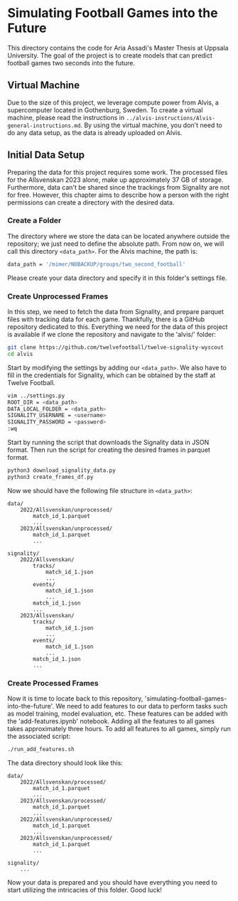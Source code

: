 # Simulating Football Games into the Future

This directory contains the code for Aria Assadi's Master Thesis at Uppsala University. The goal of the project is to create models that can predict football games two seconds into the future.

## Virtual Machine

Due to the size of this project, we leverage compute power from Alvis, a supercomputer located in Gothenburg, Sweden. To create a virtual machine, please read the instructions in `../alvis-instructions/Alvis-general-instructions.md`. By using the virtual machine, you don't need to do any data setup, as the data is already uploaded on Alvis.

## Initial Data Setup

Preparing the data for this project requires some work. The processed files for the Allsvenskan 2023 alone, make up approximately 37 GB of storage. Furthermore, data can't be shared since the trackings from Signality are not for free. However, this chapter aims to describe how a person with the right permissions can create a directory with the desired data.

### Create a Folder

The directory where we store the data can be located anywhere outside the repository; we just need to define the absolute path. From now on, we will call this directory `<data_path>`. For the Alvis machine, the path is:

```bash
data_path = '/mimer/NOBACKUP/groups/two_second_football'
```

Please create your data directory and specify it in this folder's settings file.

### Create Unprocessed Frames

In this step, we need to fetch the data from Signality, and prepare parquet files with tracking data for each game. Thankfully, there is a GitHub repository dedicated to this. Everything we need for the data of this project is available if we clone the repository and navigate to the 'alvis/' folder:

```bash
git clone https://github.com/twelvefootball/twelve-signality-wyscout
cd alvis
```

Start by modifying the settings by adding our `<data_path>`. We also have to fill in the credentials for Signality, which can be obtained by the staff at Twelve Football.

```bash
vim ../settings.py
ROOT_DIR = <data_path>
DATA_LOCAL_FOLDER = <data_path>
SIGNALITY_USERNAME = <username>
SIGNALITY_PASSWORD = <password>
:wq
```

Start by running the script that downloads the Signality data in JSON format. Then run the script for creating the desired frames in parquet format.

```bash
python3 download_signality_data.py
python3 create_frames_df.py
```
Now we should have the following file structure in `<data_path>`:

```plaintext
data/
    2022/Allsvenskan/unprocessed/
        match_id_1.parquet
        ...
    2023/Allsvenskan/unprocessed/
        match_id_1.parquet
        ...

signality/
    2022/Allsvenskan/
        tracks/
            match_id_1.json
            ...
        events/
            match_id_1.json
            ...
        match_id_1.json
        ...
    2023/Allsvenskan/
        tracks/
            match_id_1.json
            ...
        events/
            match_id_1.json
            ...
        match_id_1.json
        ...
```

### Create Processed Frames

Now it is time to locate back to this repository, 'simulating-football-games-into-the-future'. We need to add features to our data to perform tasks such as model training, model evaluation, etc. These features can be added with the 'add-features.ipynb' notebook. Adding all the features to all games takes approximately three hours. To add all features to all games, simply run the associated script:

```bash
./run_add_features.sh
```

The data directory should look like this:
```plaintext
data/
    2022/Allsvenskan/processed/
        match_id_1.parquet
        ...
    2023/Allsvenskan/processed/
        match_id_1.parquet
        ...
    2022/Allsvenskan/unprocessed/
        match_id_1.parquet
        ...
    2023/Allsvenskan/unprocessed/
        match_id_1.parquet
        ...

signality/
    ...
```

Now your data is prepared and you should have everything you need to start utilizing the intricacies of this folder. Good luck!
